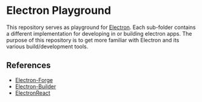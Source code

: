 # Electron Playground

This repository serves as playground for [Electron](https://www.electronjs.org/). Each sub-folder contains a different implementation for developing in or building electron apps. The purpose of this repository is to get more familiar with Electron and its various build/development tools.

## References

- [Electron-Forge](https://www.electronforge.io/)
- [Electron-Builder](https://www.electron.build/)
- [ElectronReact](https://electron-react-boilerplate.js.org/)
